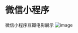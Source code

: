 # 微信小程序
微信小程序豆瓣电影展示
![image](https://github.com/ButBueatiful/dotvim/raw/master/screenshots/vim-screenshot.jpg)
